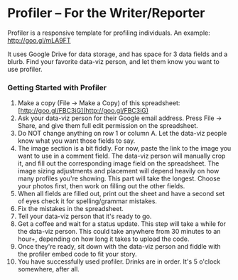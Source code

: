 # Profiler – For the Writer/Reporter
Profiler is a responsive template for profiling individuals. An example: http://goo.gl/mLA9FT

It uses Google Drive for data storage, and has space for 3 data fields and a blurb. Find your favorite data-viz person, and let them know you want to use profiler. 

### Getting Started with Profiler
1. Make a copy (File → Make a Copy) of this spreadsheet: [http://goo.gl/FBC3iG](http://goo.gl/FBC3iG)
2. Ask your data-viz person for their Google email address. Press File → Share, and give them full edit permission on the spreadsheet.
3. Do NOT change anything on row 1 or column A. Let the data-viz people know what you want those fields to say.
4. The image section is a bit fiddly. For now, paste the link to the image you want to use in a comment field. The data-viz person will manually crop it, and fill out the corresponding image field on the spreadsheet. The image sizing adjustments and placement will depend heavily on how many profiles you're showing. This part will take the longest. Choose your photos first, then work on filling out the other fields.
5. When all fields are filled out, print out the sheet and have a second set of eyes check it for spelling/grammar mistakes.
6. Fix the mistakes in the spreadsheet.
7. Tell your data-viz person that it's ready to go.
8. Get a coffee and wait for a status update. This step will take a while for the data-viz person. This could take anywhere from 30 minutes to an hour+, depending on how long it takes to upload the code.
9. Once they're ready, sit down with the data-viz person and fiddle with the profiler embed code  to fit your story.
10. You have successfully used profiler. Drinks are in order. It's 5 o'clock somewhere, after all.